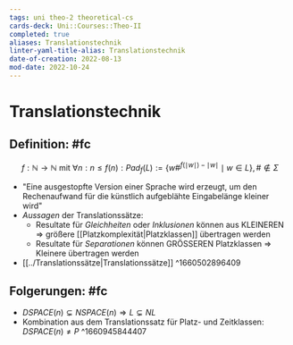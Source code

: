 ```yaml
---
tags: uni theo-2 theoretical-cs
cards-deck: Uni::Courses::Theo-II
completed: true
aliases: Translationstechnik
linter-yaml-title-alias: Translationstechnik
date-of-creation: 2022-08-13
mod-date: 2022-10-24
---
```


# Translationstechnik

## Definition: #fc
$$f:\mathbb{N}\rightarrow\mathbb{N}\text{ mit }\forall n:n\leq f(n):Pad_f(L):=\{w\#^{f(\mid w\mid)-\mid w\mid}\mid w\in L\},\#\notin\Sigma$$
- "Eine ausgestopfte Version einer Sprache wird erzeugt, um den Rechenaufwand für die künstlich aufgeblähte Eingabelänge kleiner wird"
- *Aussagen* der Translationssätze:
	- Resultate für *Gleichheiten* oder *Inklusionen* können aus KLEINEREN $\Rightarrow$ größere [[Platzkomplexität|Platzklassen]] übertragen werden
	- Resultate für *Separationen* können GRÖSSEREN Platzklassen $\Rightarrow$ Kleinere übertragen werden
- [[../Translationssätze|Translationssätze]]
^1660502896409

## Folgerungen: #fc
- $DSPACE(n)\subsetneq NSPACE(n)\Rightarrow L\subsetneq NL$
- Kombination aus dem Translationssatz für Platz- und Zeitklassen: $DSPACE(n)\neq P$
^1660945844407
